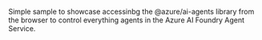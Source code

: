 Simple sample to showcase accessinbg the @azure/ai-agents library from the browser to control everything agents in the Azure AI Foundry Agent Service.